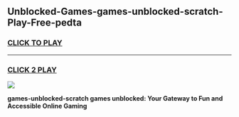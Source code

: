 
## Unblocked-Games-games-unblocked-scratch-Play-Free-pedta
<h3>
<a href="https://premium76.site?title=games-unblocked-scratch&ref=20M">CLICK TO PLAY</a></h3>
<hr>

<h3>
<a href="https://premium76.site?title=games-unblocked-scratch&ref=20M">CLICK 2 PLAY</a>
  
</h3>

<a href="https://premium76.site?title=games-unblocked-scratch&ref=19M"><img src="https://clearcache.store/games.png"></a>


**games-unblocked-scratch games unblocked: Your Gateway to Fun and Accessible Online Gaming**
